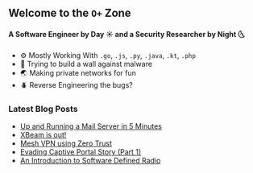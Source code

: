 ## Welcome to the `O+` Zone
#### A Software Engineer by Day ☀️ and a Security Researcher by Night 🌜
- ⚙️ Mostly Working With `.go`, `.js`, `.py`, `.java`, `.kt`, `.php`
- 🧱 Trying to build a wall against malware
- 🌏 Making private networks for fun
- 🪲 Reverse Engineering the bugs?

### Latest Blog Posts
* [Up and Running a Mail Server in 5 Minutes](https://mroplus.medium.com/up-and-running-a-mail-server-in-5-minutes-4141ea7f09d1?source=rss-32b4aa34aa19------2)
* [XBeam is out!](https://mroplus.medium.com/xbeam-oss-is-out-ce772ab7b04d?source=rss-32b4aa34aa19------2)
* [Mesh VPN using Zero Trust](https://mroplus.medium.com/mesh-vpn-using-zero-trust-ec7405d86e4b?source=rss-32b4aa34aa19------2)
* [Evading Captive Portal Story (Part 1)](https://mroplus.medium.com/evading-captive-portal-story-part-1-1eee5f94d019?source=rss-32b4aa34aa19------2)
* [An Introduction to Software Defined Radio](https://mroplus.medium.com/an-introduction-to-software-defined-radio-e1f7eb537a3b?source=rss-32b4aa34aa19------2)


